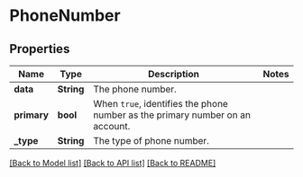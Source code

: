 # PhoneNumber

## Properties

Name | Type | Description | Notes
------------ | ------------- | ------------- | -------------
**data** | **String** | The phone number. | 
**primary** | **bool** | When `true`, identifies the phone number as the primary number on an account. | 
**_type** | **String** | The type of phone number. | 

[[Back to Model list]](../README.md#documentation-for-models) [[Back to API list]](../README.md#documentation-for-api-endpoints) [[Back to README]](../README.md)


